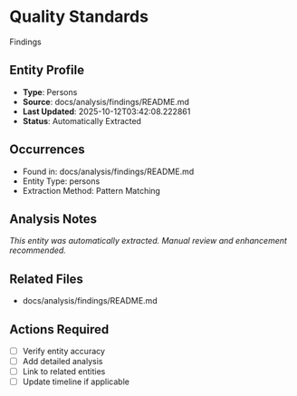 # Quality Standards

Findings

## Entity Profile
- **Type**: Persons
- **Source**: docs/analysis/findings/README.md
- **Last Updated**: 2025-10-12T03:42:08.222861
- **Status**: Automatically Extracted

## Occurrences
- Found in: docs/analysis/findings/README.md
- Entity Type: persons
- Extraction Method: Pattern Matching

## Analysis Notes
*This entity was automatically extracted. Manual review and enhancement recommended.*

## Related Files
- docs/analysis/findings/README.md

## Actions Required
- [ ] Verify entity accuracy
- [ ] Add detailed analysis
- [ ] Link to related entities
- [ ] Update timeline if applicable
